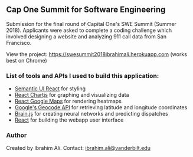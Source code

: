 ## Cap One Summit for Software Engineering

Submission for the final round of Capital One's SWE Summit (Summer 2018). Applicants were asked to complete a coding challenge which involved designing a website and analyzing 911 call data from San Francisco. 

View the project: https://swesummit2018ibrahimali.herokuapp.com (works best on Chrome)

### List of tools and APIs I used to build this application:

* [Semantic UI React](https://react.semantic-ui.com/introduction) for styling
* [React Chartjs](https://github.com/reactjs/react-chartjs) for graphing and visualizing data 
* [React Google Maps](https://github.com/tomchentw/react-google-maps) for rendering heatmaps
* [Google's Geocode API](https://developers.google.com/maps/documentation/geocoding/start) for retrieving latitude and longitude coordinates
* [Brain.js](https://github.com/BrainJS/brain.js) for creating neural networks and predicting dispatches
* [React](https://reactjs.org) for building the webapp user interface

### Author

Created by Ibrahim Ali. Contact: ibrahim.ali@vanderbilt.edu


